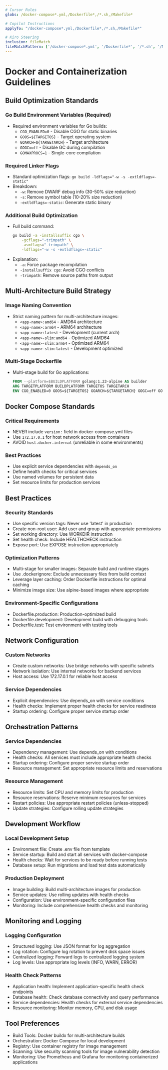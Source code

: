 ```yaml
---
# Cursor Rules
globs: /docker-compose*.yml,/Dockerfile*,/*.sh,/Makefile*

# Copilot Instructions
applyTo: "/docker-compose*.yml,/Dockerfile*,/*.sh,/Makefile*"

# Kiro Steering
inclusion: fileMatch
fileMatchPattern: ['/docker-compose*.yml', '/Dockerfile*', '/*.sh', '/Makefile*']
---
```


# Docker and Containerization Guidelines

## Build Optimization Standards

### Go Build Environment Variables (Required)
- Required environment variables for Go builds:
  - `CGO_ENABLED=0` - Disable CGO for static binaries
  - `GOOS=${TARGETOS}` - Target operating system
  - `GOARCH=${TARGETARCH}` - Target architecture
  - `GOGC=off` - Disable GC during compilation
  - `GOMAXPROCS=1` - Single-core compilation

### Required Linker Flags
- Standard optimization flags: `go build -ldflags="-w -s -extldflags=-static"`
- Breakdown:
  - `-w`: Remove DWARF debug info (30-50% size reduction)
  - `-s`: Remove symbol table (10-20% size reduction)
  - `-extldflags=-static`: Generate static binary

### Additional Build Optimization
- Full build command:
  ```bash
  go build -a -installsuffix cgo \
      -gcflags="-trimpath" \
      -asmflags="-trimpath" \
      -ldflags="-w -s -extldflags=-static"
  ```
- Explanation:
  - `-a`: Force package recompilation
  - `-installsuffix cgo`: Avoid CGO conflicts
  - `-trimpath`: Remove source paths from output

## Multi-Architecture Build Strategy

### Image Naming Convention
- Strict naming pattern for multi-architecture images:
  - `<app-name>:amd64` - AMD64 architecture
  - `<app-name>:arm64` - ARM64 architecture
  - `<app-name>:latest` - Development (current arch)
  - `<app-name>-slim:amd64` - Optimized AMD64
  - `<app-name>-slim:arm64` - Optimized ARM64
  - `<app-name>-slim:latest` - Development optimized

### Multi-Stage Dockerfile
- Multi-stage build for Go applications:
  ```dockerfile
  FROM --platform=$BUILDPLATFORM golang:1.23-alpine AS builder
  ARG TARGETPLATFORM BUILDPLATFORM TARGETOS TARGETARCH
  ENV CGO_ENABLED=0 GOOS=${TARGETOS} GOARCH=${TARGETARCH} GOGC=off GOMAXPROCS=1
  ```

## Docker Compose Standards

### Critical Requirements
- NEVER include `version:` field in docker-compose.yml files
- Use `172.17.0.1` for host network access from containers
- AVOID `host.docker.internal` (unreliable in some environments)

### Best Practices
- Use explicit service dependencies with `depends_on`
- Define health checks for critical services
- Use named volumes for persistent data
- Set resource limits for production services

## Best Practices

### Security Standards
- Use specific version tags: Never use 'latest' in production
- Create non-root user: Add user and group with appropriate permissions
- Set working directory: Use WORKDIR instruction
- Set health check: Include HEALTHCHECK instruction
- Expose port: Use EXPOSE instruction appropriately

### Optimization Patterns
- Multi-stage for smaller images: Separate build and runtime stages
- Use .dockerignore: Exclude unnecessary files from build context
- Leverage layer caching: Order Dockerfile instructions for optimal caching
- Minimize image size: Use alpine-based images where appropriate

### Environment-Specific Configurations
- Dockerfile.production: Production-optimized build
- Dockerfile.development: Development build with debugging tools
- Dockerfile.test: Test environment with testing tools

## Network Configuration

### Custom Networks
- Create custom networks: Use bridge networks with specific subnets
- Network isolation: Use internal networks for backend services
- Host access: Use 172.17.0.1 for reliable host access

### Service Dependencies
- Explicit dependencies: Use depends_on with service conditions
- Health checks: Implement proper health checks for service readiness
- Startup ordering: Configure proper service startup order

## Orchestration Patterns

### Service Dependencies
- Dependency management: Use depends_on with conditions
- Health checks: All services must include appropriate health checks
- Startup ordering: Configure proper service startup order
- Resource management: Set appropriate resource limits and reservations

### Resource Management
- Resource limits: Set CPU and memory limits for production
- Resource reservations: Reserve minimum resources for services
- Restart policies: Use appropriate restart policies (unless-stopped)
- Update strategies: Configure rolling update strategies

## Development Workflow

### Local Development Setup
- Environment file: Create .env file from template
- Service startup: Build and start all services with docker-compose
- Health checks: Wait for services to be ready before running tests
- Database setup: Run migrations and load test data automatically

### Production Deployment
- Image building: Build multi-architecture images for production
- Service updates: Use rolling updates with health checks
- Configuration: Use environment-specific configuration files
- Monitoring: Include comprehensive health checks and monitoring

## Monitoring and Logging

### Logging Configuration
- Structured logging: Use JSON format for log aggregation
- Log rotation: Configure log rotation to prevent disk space issues
- Centralized logging: Forward logs to centralized logging system
- Log levels: Use appropriate log levels (INFO, WARN, ERROR)

### Health Check Patterns
- Application health: Implement application-specific health check endpoints
- Database health: Check database connectivity and query performance
- Service dependencies: Health checks for external service dependencies
- Resource monitoring: Monitor memory, CPU, and disk usage

## Tool Preferences
- Build Tools: Docker buildx for multi-architecture builds
- Orchestration: Docker Compose for local development
- Registry: Use container registry for image management
- Scanning: Use security scanning tools for image vulnerability detection
- Monitoring: Use Prometheus and Grafana for monitoring containerized applications